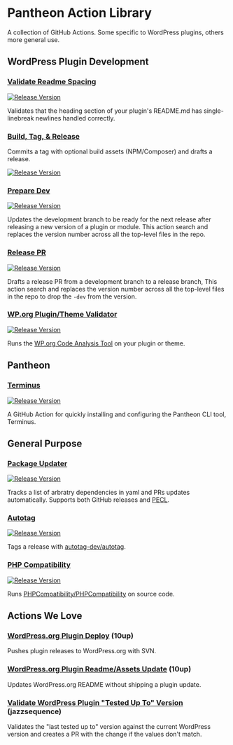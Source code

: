 # Pantheon Action Library

A collection of GitHub Actions. Some specific to WordPress plugins, others more general use.

## WordPress Plugin Development

### [Validate Readme Spacing](https://github.com/pantheon-systems/validate-readme-spacing)

[![Release Version](https://img.shields.io/github/release/pantheon-systems/validate-readme-spacing.svg)](https://github.com/pantheon-systems/validate-readme-spacing/releases/latest)

Validates that the heading section of your plugin's README.md has single-linebreak newlines handled correctly.

### [Build, Tag, & Release](https://github.com/pantheon-systems/plugin-release-actions/?tab=readme-ov-file#build-tag-and-release)

Commits a tag with optional build assets (NPM/Composer) and drafts a release.

[![Release Version](https://img.shields.io/github/release/pantheon-systems/plugin-release-actions.svg)](https://github.com/pantheon-systems/plugin-release-actions/releases/latest)

### [Prepare Dev](https://github.com/pantheon-systems/plugin-release-actions/?tab=readme-ov-file#prepare-dev)

[![Release Version](https://img.shields.io/github/release/pantheon-systems/plugin-release-actions.svg)](https://github.com/pantheon-systems/plugin-release-actions/releases/latest)

Updates the development branch to be ready for the next release after releasing a new version of a plugin or module. This action search and replaces the version number across all the top-level files in the repo.

### [Release PR](https://github.com/pantheon-systems/plugin-release-actions/?tab=readme-ov-file#release-pr)

[![Release Version](https://img.shields.io/github/release/pantheon-systems/plugin-release-actions.svg)](https://github.com/pantheon-systems/plugin-release-actions/releases/latest)

Drafts a release PR from a development branch to a release branch, This action search and replaces the version number across all the top-level files in the repo to drop the `-dev` from the version.

### [WP.org Plugin/Theme Validator](https://github.com/pantheon-systems/action-wporg-validator)

[![Release Version](https://img.shields.io/github/release/pantheon-systems/action-wporg-validator.svg)](https://github.com/pantheon-systems/action-wporg-validator/releases/latest)

Runs the [WP.org Code Analysis Tool](https://github.com/WordPress/wporg-code-analysis) on your plugin or theme.

## Pantheon

### [Terminus](https://github.com/pantheon-systems/terminus-github-actions)

[![Release Version](https://img.shields.io/github/release/pantheon-systems/terminus-github-actions.svg)](https://github.com/pantheon-systems/terminus-github-actions/releases/latest)

A GitHub Action for quickly installing and configuring the Pantheon CLI tool, Terminus.

## General Purpose

### [Package Updater](https://github.com/pantheon-systems/action-package-updater)

[![Release Version](https://img.shields.io/github/release/pantheon-systems/action-package-updater.svg)](https://github.com/pantheon-systems/action-package-updater/releases/latest)

Tracks a list of arbratry dependencies in yaml and PRs updates automatically. Supports both GitHub releases and [PECL](https://pecl.php.net/).

### [Autotag](https://github.com/pantheon-systems/action-autotag)

[![Release Version](https://img.shields.io/github/release/pantheon-systems/action-autotag.svg)](https://github.com/pantheon-systems/action-autotag/releases/latest)

Tags a release with [autotag-dev/autotag](https://github.com/autotag-dev/autotag).

### [PHP Compatibility](https://github.com/pantheon-systems/phpcompatibility-action)

[![Release Version](https://img.shields.io/github/release/pantheon-systems/phpcompatibility-action.svg)](https://github.com/pantheon-systems/phpcompatibility-action/releases/latest)

Runs [PHPCompatibility/PHPCompatibility](https://github.com/PHPCompatibility/PHPCompatibility) on source code.

## Actions We Love

### [WordPress.org Plugin Deploy](https://github.com/10up/action-wordpress-plugin-deploy) (10up)

Pushes plugin releases to WordPress.org with SVN.

### [WordPress.org Plugin Readme/Assets Update](https://github.com/10up/action-wordpress-plugin-asset-update) (10up)

Updates WordPress.org README without shipping a plugin update.

### [Validate WordPress Plugin "Tested Up To" Version](https://github.com/jazzsequence/action-validate-plugin-version) (jazzsequence)

Validates the "last tested up to" version against the current WordPress version and creates a PR with the change if the values don't match.
